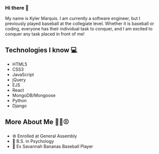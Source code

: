 ### Hi there 👋
My name is Kyler Marquis. I am currently a software engineer, but I previously played baseball at the collegiate level. Whether it is baseball or coding, everyone has their individual task to conquer, and I am excited to conquer any task placed in front of me!

## Technologies I know 💻
- HTML5
- CSS3
- JavaScript
- jQuery
- EJS
- React
- MongoDB/Mongoose
- Python
- Django

## More About Me 👨‍💻⚾️
- ⚙️ Enrolled at General Assembly
- 🧠 B.S. in Psychology
- 🍌 Ex Savannah Bananas Baseball Player
<!--
**CodingJedi12/CodingJedi12** is a ✨ _special_ ✨ repository because its `README.md` (this file) appears on your GitHub profile.

Here are some ideas to get you started:

- 🔭 I’m currently working on ...
- 🌱 I’m currently learning ...
- 👯 I’m looking to collaborate on ...
- 🤔 I’m looking for help with ...
- 💬 Ask me about ...
- 📫 How to reach me: ...
- 😄 Pronouns: ...
- ⚡ Fun fact: ...

-->
